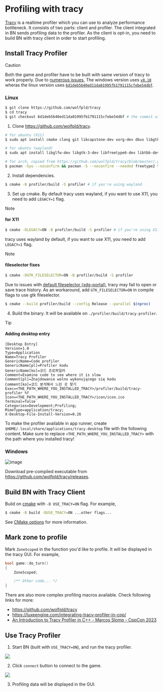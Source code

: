 # Profiling with tracy

[Tracy](https://github.com/wolfpld/tracy) is a realtime profiler which you can use to analyze
performance bottleneck. It consists of two parts: client and profiler. The client integrated in BN
sends profiling data to the profiler. As the client is opt-in, you need to build BN with tracy
client in order to start profiling.

## Install Tracy Profiler

> [!CAUTION]
>
> Both the game and profiler have to be built with same version of tracy to work properly. Due to
> [numerous issues](https://github.com/cataclysmbnteam/Cataclysm-BN/pull/3253#discussion_r1545267113),
> The windows version uses [`v0.10`](https://github.com/wolfpld/tracy/releases/tag/v0.10) wheras the
> linux version uses
> [`6d1deb5640ed11da01995fb1791115cfebe54dbf`](https://github.com/wolfpld/tracy/commit/6d1deb5640ed11da01995fb1791115cfebe54dbf).

### Linux

```sh
$ git clone https://github.com/wolfpld/tracy
$ cd tracy
$ git checkout 6d1deb5640ed11da01995fb1791115cfebe54dbf # the commit used by BN tracy client
```

1. Clone <https://github.com/wolfpld/tracy>.

```sh
# for ubuntu (X11)
$ sudo apt install cmake clang git libcapstone-dev xorg-dev dbus libgtk-3-dev

# for ubuntu (wayland)
$ sudo apt install libglfw-dev libgtk-3-dev libfreetype6-dev libtbb-dev debuginfod libwayland-dev dbus libxkbcommon-dev libglvnd-dev meson cmake git wayland-protocols

# for arch, copied from https://github.com/wolfpld/tracy/blob/master/.github/workflows/linux.yml#L16C12-L16C163
$ pacman -Syu --noconfirm && pacman -S --noconfirm --needed freetype2 tbb debuginfod wayland dbus libxkbcommon libglvnd meson cmake git wayland-protocols
```

2. Install dependencies.

```sh
$ cmake -B profiler/build -S profiler # if you're using wayland
```

3. Set up cmake. By default tracy uses wayland, if you want to use X11, you need to add `LEGACY=1`
   flag.

> [!NOTE]
>
> #### for X11
>
> ```sh
> $ cmake -DLEGACY=ON -B profiler/build -S profiler # if you're using X11
> ```
>
> tracy uses wayland by default, if you want to use X11, you need to add `LEGACY=1` flag.

> [!NOTE]
>
> #### fileselector fixes
>
> ```sh
> $ cmake -DGTK_FILESELECTOR=ON -B profiler/build -S profiler
> ```
>
> Due to issues with [default fileselector (xdg-portal)](https://github.com/wolfpld/tracy/issues/764),
> tracy may fail to open or save trace history. As an workaround, add `GTK_FILESELECTOR=ON` in compile
> flags to use gtk fileselector.

```sh
$ cmake --build profiler/build --config Release --parallel $(nproc)
```

4. Build the binary. It will be available on `./profiler/build/tracy-profiler`.

> [!TIP]
>
> #### Adding desktop entry
>
> ```
> [Desktop Entry]
> Version=1.0
> Type=Application
> Name=Tracy Profiler
> GenericName=Code profiler
> GenericName[pl]=Profiler kodu
> GenericName[ko]=코드 프로파일러
> Comment=Examine code to see where it is slow
> Comment[pl]=Znajdowanie wolno wykonującego się kodu
> Comment[ko]=코드 분석해서 느린 곳 찾기
> Exec=<THE_PATH_WHERE_YOU_INSTALLED_TRACY>/profiler/build/tracy-profiler %f
> Icon=<THE_PATH_WHERE_YOU_INSTALLED_TRACY>/icon/icon.ico
> Terminal=false
> Categories=Development;Profiling;
> MimeType=application/tracy;
> X-Desktop-File-Install-Version=0.26
> ```
>
> To make the profiler available in app runner, create `$HOME/.local/share/applications/tracy.desktop`
> file with the following content. Make sure to replace `<THE_PATH_WHERE_YOU_INSTALLED_TRACY>` with
> the path where you installed tracy!

### Windows

![image](https://github.com/cataclysmbnteam/Cataclysm-BN/assets/54838975/b6f73c09-969c-4305-b8fb-070d14fb834a)

Download pre-compiled executable from <https://github.com/wolfpld/tracy/releases>.

## Build BN with Tracy Client

Build on [cmake](../guides/building/cmake.md) with `-D USE_TRACY=ON` flag. For example,

```sh
$ cmake -B build -DUSE_TRACY=ON ...other flags...
```

See [CMake options](building/cmake.md#cataclysmbn-specific-options) for more information.

## Mark zone to profile

Mark `ZoneScoped` in the function you'd like to profile. It will be displayed in the tracy GUI. For
example,

```cpp
bool game::do_turn()
{
    ZoneScoped;

    /** Other code... */
}
```

There are also more complex profiling macros available. Check following links for more:

- <https://github.com/wolfpld/tracy>
- <https://luxeengine.com/integrating-tracy-profiler-in-cpp/>
- [An Introduction to Tracy Profiler in C++ - Marcos Slomp - CppCon 2023](https://www.youtube.com/watch?v=ghXk3Bk5F2U)

## Use Tracy Profiler

1. Start BN (built with `USE_TRACY=ON`), and run the tracy profiler.

![](../../../../../assets/img/tracy/main.png)

2. Click `connect` button to connect to the game.

![](../../../../../assets/img/tracy/stats.png)

3. Profiling data will be displayed in the GUI.
